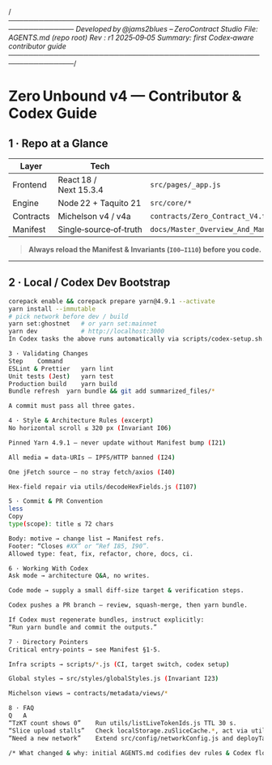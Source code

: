 /*───────────────────────────────────────────────────────────────
Developed by @jams2blues – ZeroContract Studio
File:    AGENTS.md           (repo root)
Rev :    r1    2025‑09‑05
Summary: first Codex‑aware contributor guide
───────────────────────────────────────────────────────────────*/

# Zero Unbound v4 — Contributor & Codex Guide

## 1 · Repo at a Glance
| Layer      | Tech                          | Root entry                         |
|------------|------------------------------|------------------------------------|
| Frontend   | React 18 / Next 15.3.4       | `src/pages/_app.js`                |
| Engine     | Node 22 + Taquito 21         | `src/core/*`                       |
| Contracts  | Michelson v4 / v4a           | `contracts/Zero_Contract_V4.tz`    |
| Manifest   | Single‑source‑of‑truth       | `docs/Master_Overview_And_Manifest_zerounbound_contractmanagement.md` |

> **Always reload the Manifest & Invariants (`I00–I110`) before you code.**

---

## 2 · Local / Codex Dev Bootstrap
```bash
corepack enable && corepack prepare yarn@4.9.1 --activate
yarn install --immutable
# pick network before dev / build
yarn set:ghostnet   # or yarn set:mainnet
yarn dev            # http://localhost:3000
In Codex tasks the above runs automatically via scripts/codex-setup.sh.

3 · Validating Changes
Step	Command
ESLint & Prettier	yarn lint
Unit tests (Jest)	yarn test
Production build	yarn build
Bundle refresh	yarn bundle && git add summarized_files/*

A commit must pass all three gates.

4 · Style & Architecture Rules (excerpt)
No horizontal scroll ≤ 320 px (Invariant I06)

Pinned Yarn 4.9.1 — never update without Manifest bump (I21)

All media = data‑URIs — IPFS/HTTP banned (I24)

One jFetch source — no stray fetch/axios (I40)

Hex‑field repair via utils/decodeHexFields.js (I107)

5 · Commit & PR Convention
less
Copy
type(scope): title ≤ 72 chars

Body: motive → change list → Manifest refs.
Footer: “Closes #XX” or “Ref I85, I90”.
Allowed type: feat, fix, refactor, chore, docs, ci.

6 · Working With Codex
Ask mode → architecture Q&A, no writes.

Code mode → supply a small diff‑size target & verification steps.

Codex pushes a PR branch — review, squash‑merge, then yarn bundle.

If Codex must regenerate bundles, instruct explicitly:
“Run yarn bundle and commit the outputs.”

7 · Directory Pointers
Critical entry‑points → see Manifest §1·5.

Infra scripts → scripts/*.js (CI, target switch, codex setup)

Global styles → src/styles/globalStyles.js (Invariant I23)

Michelson views → contracts/metadata/views/*

8 · FAQ
Q	A
“TzKT count shows 0”	Run utils/listLiveTokenIds.js TTL 30 s.
“Slice upload stalls”	Check localStorage.zuSliceCache.*, act via utils/sliceCache.js.
“Need a new network”	Extend src/config/networkConfig.js and deployTarget.js, bump Manifest.

/* What changed & why: initial AGENTS.md codifies dev rules & Codex flow */